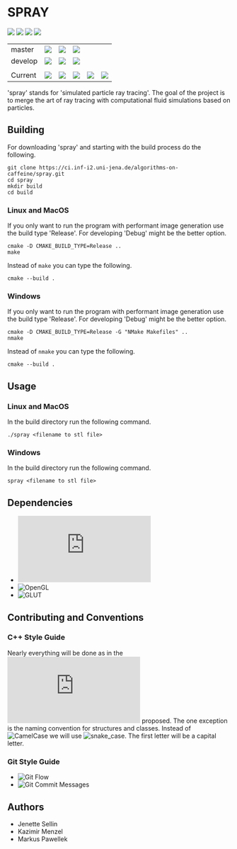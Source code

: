 # SPRAY

![](https://img.shields.io/github/languages/top/lyrahgames/spray.svg?style=for-the-badge)
![](https://img.shields.io/github/languages/code-size/lyrahgames/spray.svg?style=for-the-badge)
![](https://img.shields.io/github/repo-size/lyrahgames/spray.svg?style=for-the-badge)
![](https://img.shields.io/github/license/lyrahgames/spray.svg?style=for-the-badge)

<b>
<table>
    <tr>
        <td>
            master
        </td>
        <td>
            <a href="https://github.com/lyrahgames/spray">
                <img src="https://img.shields.io/github/last-commit/lyrahgames/spray/master.svg?logo=github&logoColor=white">
            </a>
        </td>    
        <td>
            <a href="https://circleci.com/gh/lyrahgames/spray/tree/master"><img src="https://circleci.com/gh/lyrahgames/spray/tree/master.svg?style=svg"></a>
        </td>
        <td>
            <a href="https://codecov.io/gh/lyrahgames/spray">
              <img src="https://codecov.io/gh/lyrahgames/spray/branch/master/graph/badge.svg" />
            </a>
        </td>
    </tr>
    <tr>
        <td>
            develop
        </td>
        <td>
            <a href="https://github.com/lyrahgames/spray/tree/develop">
                <img src="https://img.shields.io/github/last-commit/lyrahgames/spray/develop.svg?logo=github&logoColor=white">
            </a>
        </td>    
        <td>
            <a href="https://circleci.com/gh/lyrahgames/spray/tree/develop"><img src="https://circleci.com/gh/lyrahgames/spray/tree/develop.svg?style=svg"></a>
        </td>
        <td>
            <a href="https://codecov.io/gh/lyrahgames/spray">
              <img src="https://codecov.io/gh/lyrahgames/spray/branch/develop/graph/badge.svg" />
            </a>
        </td>
    </tr>
    <tr>
        <td>
        </td>
    </tr>
    <tr>
        <td>
            Current
        </td>
        <td>
            <a href="https://github.com/lyrahgames/spray">
                <img src="https://img.shields.io/github/commit-activity/y/lyrahgames/spray.svg?logo=github&logoColor=white">
            </a>
        </td>
        <td>
            <img src="https://img.shields.io/github/release/lyrahgames/spray.svg?logo=github&logoColor=white">
        </td>
        <td>
            <img src="https://img.shields.io/github/release-pre/lyrahgames/spray.svg?label=pre-release&logo=github&logoColor=white">
        </td>
        <td>
            <img src="https://img.shields.io/github/tag/lyrahgames/spray.svg?logo=github&logoColor=white">
        </td>
        <td>
            <img src="https://img.shields.io/github/tag-date/lyrahgames/spray.svg?label=latest%20tag&logo=github&logoColor=white">
        </td>
    </tr>
</table>
</b>

'spray' stands for 'simulated particle ray tracing'.
The goal of the project is to merge the art of ray tracing with computational fluid simulations based on particles.

## Building
For downloading 'spray' and starting with the build process do the following.

    git clone https://ci.inf-i2.uni-jena.de/algorithms-on-caffeine/spray.git
    cd spray
    mkdir build
    cd build

### Linux and MacOS
If you only want to run the program with performant image generation use the build type 'Release'.
For developing 'Debug' might be the better option.

    cmake -D CMAKE_BUILD_TYPE=Release ..
    make

Instead of `make` you can type the following.

    cmake --build .

### Windows
If you only want to run the program with performant image generation use the build type 'Release'.
For developing 'Debug' might be the better option.

    cmake -D CMAKE_BUILD_TYPE=Release -G "NMake Makefiles" ..
    nmake

Instead of `nmake` you can type the following.
    
    cmake --build .

## Usage
### Linux and MacOS
In the build directory run the following command.

    ./spray <filename to stl file>

### Windows
In the build directory run the following command.

    spray <filename to stl file>

## Dependencies
- ![Eigen 3.3](http://eigen.tuxfamily.org/index.php?title=Main_Page)
- ![OpenGL](https://www.opengl.org/)
- ![GLUT](https://www.opengl.org/resources/libraries/glut/)

## Contributing and Conventions
### C++ Style Guide
Nearly everything will be done as in the ![Google C++ Style Guide](https://google.github.io/styleguide/cppguide.html) proposed.
The one exception is the naming convention for structures and classes.
Instead of ![CamelCase](https://en.wikipedia.org/wiki/Camel_case) we will use ![snake_case](https://en.wikipedia.org/wiki/Snake_case).
The first letter will be a capital letter.

### Git Style Guide
- ![Git Flow](http://nvie.com/posts/a-successful-git-branching-model/)
- ![Git Commit Messages](https://chris.beams.io/posts/git-commit/)

## Authors
- Jenette Sellin
- Kazimir Menzel
- Markus Pawellek
